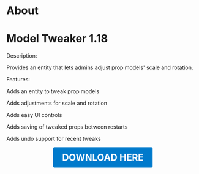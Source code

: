# About

# Model Tweaker 1.18

Description:

Provides an entity that lets admins adjust prop models' scale and rotation.

Features:

Adds an entity to tweak prop models

Adds adjustments for scale and rotation

Adds easy UI controls

Adds saving of tweaked props between restarts

Adds undo support for recent tweaks

<p align="center"><a href="https://github.com/LiliaFramework/Modules/raw/refs/heads/gh-pages/modeltweaker.zip" style="display:inline-block;padding:12px 24px;font-size:1.5rem;font-weight:bold;text-decoration:none;color:#fff;background-color:#007acc;border-radius:4px;">DOWNLOAD HERE</a></p>